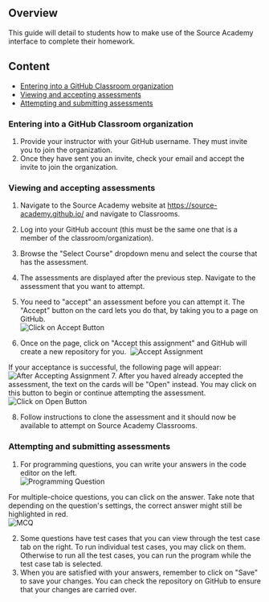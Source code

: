 ## Overview
This guide will detail to students how to make use of the Source Academy interface to complete their homework.

## Content
- [Entering into a GitHub Classroom organization](#entering-into-a-github-classroom-organization)
- [Viewing and accepting assessments](#viewing-and-accepting-assessments)
- [Attempting and submitting assessments](#attempting-and-submitting-assessments)

### Entering into a GitHub Classroom organization
1. Provide your instructor with your GitHub username. They must invite you to join the organization.
2. Once they have sent you an invite, check your email and accept the invite to join the organization.

### Viewing and accepting assessments
1. Navigate to the Source Academy website at https://source-academy.github.io/ and navigate to Classrooms.
2. Log into your GitHub account (this must be the same one that is a member of the classroom/organization).
3. Browse the "Select Course" dropdown menu and select the course that has the assessment.
4. The assessments are displayed after the previous step. Navigate to the assessment that you want to attempt.
5. You need to "accept" an assessment before you can attempt it. The "Accept" button on the card lets you do that, by taking you to a page on GitHub.\
![Click on Accept Button](https://user-images.githubusercontent.com/47176493/122347381-8ccbe880-cf7c-11eb-8d26-a333e4630827.png)

6. Once on the page, click on "Accept this assignment" and GitHub will create a new repository for you.&nbsp;
![Accept Assignment](https://user-images.githubusercontent.com/47176493/122345872-eb906280-cf7a-11eb-8291-da408058156c.png)

If your acceptance is successful, the following page will appear:\
![After Accepting Assignment](https://user-images.githubusercontent.com/47176493/122346036-1d092e00-cf7b-11eb-8fce-b92b2a77fe89.png)
7. After you haved already accepted the assessment, the text on the cards will be "Open" instead. You may click on this button to begin or continue attempting the assessment.\
![Click on Open Button](https://user-images.githubusercontent.com/47176493/122347450-9ead8b80-cf7c-11eb-8108-bca0b2532ab9.png)

8. Follow instructions to clone the assessment and it should now be available to attempt on Source Academy Classrooms.

### Attempting and submitting assessments
1. For programming questions, you can write your answers in the code editor on the left.\
![Programming Question](https://user-images.githubusercontent.com/47176493/122347797-019f2280-cf7d-11eb-864f-b37bef2569c1.png)

For multiple-choice questions, you can click on the answer. Take note that depending on the question's settings, the correct answer might still be highlighted in red.\
![MCQ](https://user-images.githubusercontent.com/47176493/122347847-0ebc1180-cf7d-11eb-91dd-8b0fc1157bb6.png)

2. Some questions have test cases that you can view through the test case tab on the right. To run individual test cases, you may click on them. Otherwise to run all the test cases, you can run the program while the test case tab is selected.
3. When you are satisfied with your answers, remember to click on "Save" to save your changes. You can check the repository on GitHub to ensure that your changes are carried over.
